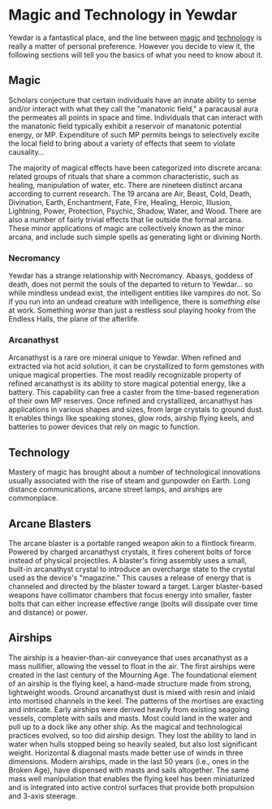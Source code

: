# Magic and Technology in Yewdar

Yewdar is a fantastical place, and the line between [magic](#magic) and [technology](#technology) is really a matter of personal preference. However you decide to view it, the following sections will tell you the basics of what you need to know about it.

## Magic

Scholars conjecture that certain individuals have an innate ability to sense and/or interact with what they call the "manatonic field," a paracausal aura the permeates all points in space and time. Individuals that can interact with the manatonic field typically exhibit a reservoir of manatonic potential energy, or MP. Expenditure of such MP permits beings to selectively excite the local field to bring about a variety of effects that seem to violate causality…

The majority of magical effects have been categorized into discrete arcana: related groups of rituals that share a common characteristic, such as healing, manipulation of water, etc. There are nineteen distinct arcana according to current research. The 19 arcana are Air, Beast, Cold, Death, Divination, Earth, Enchantment, Fate, Fire, Healing, Heroic, Illusion, Lightning, Power, Protection, Psychic, Shadow, Water, and Wood. There are also a number of fairly trivial effects that lie outside the formal arcana. These minor applications of magic are collectively known as the minor arcana, and include such simple spells as generating light or divining North. 

### Necromancy

Yewdar has a strange relationship with Necromancy. Abasys, goddess of death, does not permit the souls of the departed to return to Yewdar… so while mindless undead exist, the intelligent entities like vampires do not. So if you run into an undead creature with intelligence, there is *something else* at work. Something *worse* than just a restless soul playing hooky from the Endless Halls, the plane of the afterlife.

### Arcanathyst

Arcanathyst is a rare ore mineral unique to Yewdar. When refined and extracted via hot acid solution, it can be crystallized to form gemstones with unique magical properties. The most readily recognizable property of refined arcanathyst is its ability to store magical potential energy, like a battery. This capability can free a caster from the time-based regeneration of their own MP reserves. Once refined and crystallized, arcanathyst has applications in various shapes and sizes, from large crystals to ground dust. It enables things like speaking stones, glow rods, airship flying keels, and batteries to power devices that rely on magic to function.

## Technology

Mastery of magic has brought about a number of technological innovations usually associated with the rise of steam and gunpowder on Earth. Long distance communications, arcane street lamps, and airships are commonplace.

## Arcane Blasters

The arcane blaster is a portable ranged weapon akin to a flintlock firearm. Powered by charged arcanathyst crystals, it fires coherent bolts of force instead of physical projectiles. A blaster's firing assembly uses a small, built-in arcanathyst crystal to introduce an overcharge state to the crystal used as the device's "magazine." This causes a release of energy that is channeled and directed by the blaster toward a target. Larger blaster-based weapons have collimator chambers that focus energy into smaller, faster bolts that can either increase effective range (bolts will dissipate over time and distance) or power.

## Airships

The airship is a heavier-than-air conveyance that uses arcanathyst as a mass nullifier, allowing the vessel to float in the air. The first airships were created in the last century of the Mourning Age. The foundational element of an airship is the flying keel, a hand-made structure made from strong, lightweight woods. Ground arcanathyst dust is mixed with resin and inlaid into mortised channels in the keel. The patterns of the mortises are exacting and intricate. Early airships were derived heavily from existing seagoing vessels, complete with sails and masts. Most could land in the water and pull up to a dock like any other ship. As the magical and technological practices evolved, so too did airship design. They lost the ability to land in water when hulls stopped being so heavily sealed, but also lost significant weight. Horizontal & diagonal masts made better use of winds in three dimensions. Modern airships, made in the last 50 years (i.e., ones in the Broken Age), have dispensed with masts and sails altogether. The same mass well manipulation that enables the flying keel has been miniaturized and is integrated into active control surfaces that provide both propulsion and 3-axis steerage.
